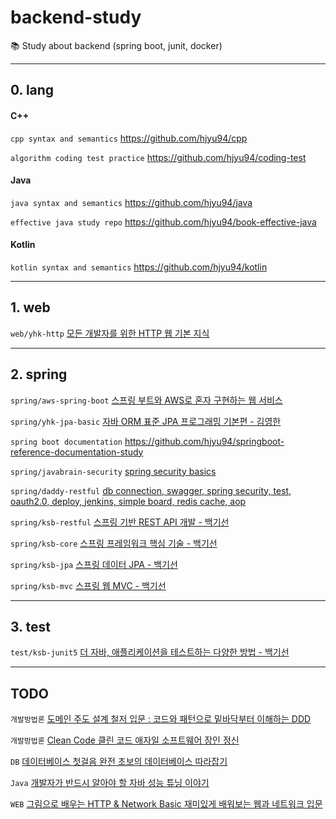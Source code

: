 # backend-study
📚 Study about backend (spring boot, junit, docker)

---

## 0. lang

#### C++ 

`cpp syntax and semantics` https://github.com/hjyu94/cpp

`algorithm coding test practice` https://github.com/hjyu94/coding-test

#### Java 

`java syntax and semantics` https://github.com/hjyu94/java

`effective java study repo` https://github.com/hjyu94/book-effective-java

#### Kotlin 

`kotlin syntax and semantics` https://github.com/hjyu94/kotlin

---

## 1. web

`web/yhk-http` [모든 개발자를 위한 HTTP 웹 기본 지식](https://inf.run/KcTH)

---

## 2. spring

`spring/aws-spring-boot` [스프링 부트와 AWS로 혼자 구현하는 웹 서비스](http://m.yes24.com/Goods/Detail/83849117)

`spring/yhk-jpa-basic` [자바 ORM 표준 JPA 프로그래밍 기본편 - 김영한](https://www.inflearn.com/course/ORM-JPA-Basic)

`spring boot documentation` https://github.com/hjyu94/springboot-reference-documentation-study

`spring/javabrain-security` [spring security basics](https://youtube.com/playlist?list=PLqq-6Pq4lTTYTEooakHchTGglSvkZAjnE)

`spring/daddy-restful` [db connection, swagger, spring security, test, oauth2.0, deploy, jenkins, simple board, redis cache, aop](https://daddyprogrammer.org/post/19/spring-boot2-start-intellij/)

`spring/ksb-restful` [스프링 기반 REST API 개발 - 백기선](https://inf.run/Pf6d)

`spring/ksb-core` [스프링 프레임워크 핵심 기술 - 백기선](https://inf.run/EiJu)

`spring/ksb-jpa` [스프링 데이터 JPA - 백기선](https://inf.run/2AUn)

`spring/ksb-mvc` [스프링 웹 MVC - 백기선](https://inf.run/135j)

---

## 3. test

`test/ksb-junit5` [더 자바, 애플리케이션을 테스트하는 다양한 방법 - 백기선](https://inf.run/qycF)

---

## TODO

`개발방법론` [도메인 주도 설계 철저 입문 : 코드와 패턴으로 밑바닥부터 이해하는 DDD](http://book.interpark.com/product/BookDisplay.do?_method=detail&sc.prdNo=339744139&gclid=CjwKCAjwn6GGBhADEiwAruUcKv46nD_0Ry6ugitwfIKx3nVd1TuARjqaWmkeJpW0qexlDXgRBGNDgxoC5pwQAvD_BwE)

`개발방법론` [Clean Code 클린 코드 애자일 소프트웨어 장인 정신](http://www.yes24.com/Product/Goods/11681152)

`DB` [데이터베이스 첫걸음 완전 초보의 데이터베이스 따라잡기](http://www.yes24.com/Product/Goods/32613394)

`Java` [개발자가 반드시 알아야 할 자바 성능 튜닝 이야기](http://www.kyobobook.co.kr/product/detailViewKor.laf?mallGb=KOR&ejkGb=KOR&barcode=9788966260928)

`WEB` [그림으로 배우는 HTTP & Network Basic 재미있게 배워보는 웹과 네트워크 입문](http://www.kyobobook.co.kr/product/detailViewKor.laf?mallGb=KOR&ejkGb=KOR&barcode=9788931447897)

